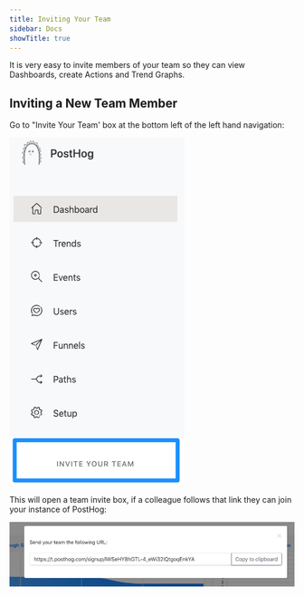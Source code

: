 ```yaml
---
title: Inviting Your Team
sidebar: Docs
showTitle: true
---
```


It is very easy to invite members of your team so they can view Dashboards, create Actions and Trend Graphs.

## Inviting a New Team Member

Go to "Invite Your Team' box at the bottom left of the left hand navigation:

![Invite team box](../../images/03/Posthog-12.png)

This will open a team invite box, if a colleague follows that link they can join your instance of PostHog:

![Invite team box](../../images/03/Posthog-13.png)